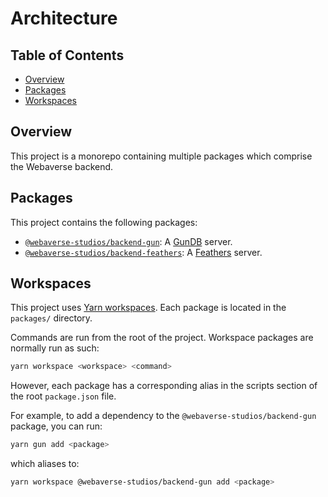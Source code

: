 # Architecture

## Table of Contents

- [Overview](#overview)
- [Packages](#packages)
- [Workspaces](#workspaces)


## Overview

This project is a monorepo containing multiple packages which comprise the
Webaverse backend.


## Packages

This project contains the following packages:

- [`@webaverse-studios/backend-gun`][0]: A [GunDB][2] server.
- [`@webaverse-studios/backend-feathers`][1]: A [Feathers][3] server.


## Workspaces

This project uses [Yarn workspaces][4]. Each package is located in the
`packages/` directory.

Commands are run from the root of the project. Workspace packages are
normally run as such:

```sh
yarn workspace <workspace> <command>
```

However, each package has a corresponding alias in the scripts section of the
root `package.json` file.

For example, to add a dependency to the `@webaverse-studios/backend-gun`
package, you can run:

```sh
yarn gun add <package>
```

which aliases to:

```sh
yarn workspace @webaverse-studios/backend-gun add <package>
```

[0]: ./packages/gun/README.md "@webaverse-studios/backend-gun"
[1]: ./packages/feathers/README.md "@webaverse-studios/backend-feathers"
[2]: https://gun.eco/ "GunDB"
[3]: https://feathersjs.com/ "Feathers"
[4]: https://yarnpkg.com/lang/en/docs/workspaces/ "Yarn Workspaces"
